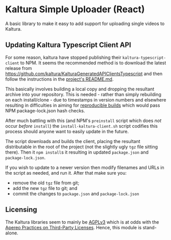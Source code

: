 # Kaltura Simple Uploader (React)

A basic library to make it easy to add support for uploading single videos to Kaltura.

## Updating Kaltura Typescript Client API

For some reason, kaltura have stopped publishing their `kaltura-typescript-client` to NPM. It seems
the recommended method is to download the latest release from
<https://github.com/kaltura/KalturaGeneratedAPIClientsTypescript> and then follow the instructions
in the [project's
README.md](https://github.com/kaltura/KalturaGeneratedAPIClientsTypescript/blob/master/README.md).

This basically involves building a local copy and dropping the resultant archive into your
repository. This is needed - rather than simply rebuilding on each install/clone - due to timestamps
in version numbers and elsewhere resulting in difficulties in aiming for [reproducible
builds](https://reproducible-builds.org/) which would pass NPM package-lock.json hash checks.

After much battling with this (and NPM's `preinstall` script which does _not_ occur _before_
`install`) the `install-kaltura-client.sh` script codifies this process should anyone want to easily
update in the future.

The script downloads and builds the client, placing the resultant distributable in the root of the
project (not the slightly ugly `tgz` file sitting there). Then it `npm install`s it resulting in
updated `package.json` and `package-lock.json`.

If you wish to update to a newer version then modify filenames and URLs in the script as needed, and
run it. After that make sure you:

- remove the old `tgz` file from git;
- add the new `tgz` file to git; and
- commit the changes to `package.json` and `package-lock.json`

## Licensing

The Kaltura libraries seem to mainly be [AGPLv3](https://choosealicense.com/licenses/agpl-3.0/)
which is at odds with the [Apereo Practices on Third-Party
Licenses](https://www.apereo.org/licensing/third-party). Hence, this module is stand-alone.

